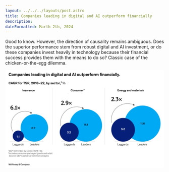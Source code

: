 ```yaml
---
layout: ../../../layouts/post.astro
title: Companies leading in digital and AI outperform financially
description: 
dateFormatted: Marth 2th, 2024
---
```


Good to know. However, the direction of causality remains ambiguous. Does the superior performance stem from robust digital and AI investment, or do these companies invest heavily in technology because their financial success provides them with the means to do so? Classic case of the chicken-or-the-egg dilemma. 

![Coffee and Code](./graph.jpg)